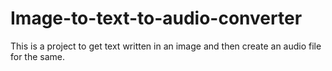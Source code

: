 # Image-to-text-to-audio-converter

This is a project to get text written in an image and then create an audio file for the same.
